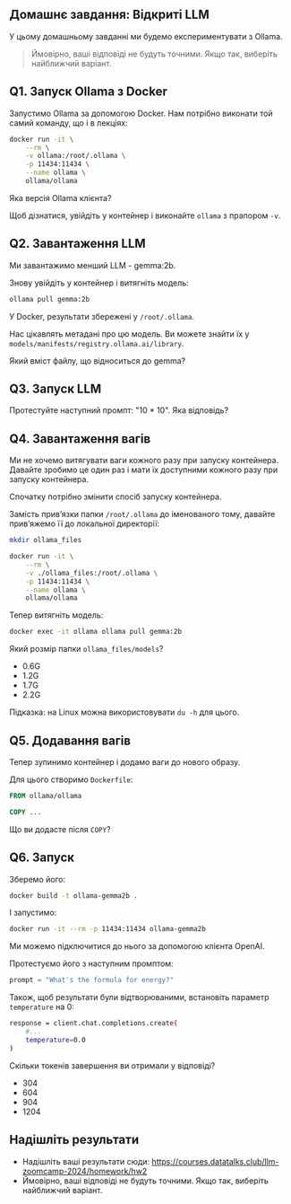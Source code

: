 ## Домашнє завдання: Відкриті LLM

У цьому домашньому завданні ми будемо експериментувати з Ollama.

> Ймовірно, ваші відповіді не будуть точними. Якщо так, виберіть найближчий варіант.

## Q1. Запуск Ollama з Docker

Запустимо Ollama за допомогою Docker. Нам потрібно виконати
той самий команду, що і в лекціях:

```bash
docker run -it \
    --rm \
    -v ollama:/root/.ollama \
    -p 11434:11434 \
    --name ollama \
    ollama/ollama
```

Яка версія Ollama клієнта?

Щоб дізнатися, увійдіть у контейнер і виконайте `ollama` з прапором `-v`.

## Q2. Завантаження LLM

Ми завантажимо менший LLM - gemma:2b.

Знову увійдіть у контейнер і витягніть модель:

```bash
ollama pull gemma:2b
```

У Docker, результати збережені у `/root/.ollama`.

Нас цікавлять метадані про цю модель. Ви можете знайти їх у `models/manifests/registry.ollama.ai/library`.

Який вміст файлу, що відноситься до gemma?

## Q3. Запуск LLM

Протестуйте наступний промпт: "10 * 10". Яка відповідь?

## Q4. Завантаження вагів

Ми не хочемо витягувати ваги кожного разу при запуску контейнера.
Давайте зробимо це один раз і мати їх доступними кожного разу при запуску контейнера.

Спочатку потрібно змінити спосіб запуску контейнера.

Замість прив’язки папки `/root/.ollama` до іменованого тому,
давайте прив’яжемо її до локальної директорії:

```bash
mkdir ollama_files

docker run -it \
    --rm \
    -v ./ollama_files:/root/.ollama \
    -p 11434:11434 \
    --name ollama \
    ollama/ollama
```

Тепер витягніть модель:

```bash
docker exec -it ollama ollama pull gemma:2b 
```

Який розмір папки `ollama_files/models`?

* 0.6G
* 1.2G
* 1.7G
* 2.2G

Підказка: на Linux можна використовувати `du -h` для цього.

## Q5. Додавання вагів

Тепер зупинимо контейнер і додамо ваги
до нового образу.

Для цього створимо `Dockerfile`:

```dockerfile
FROM ollama/ollama

COPY ...
```

Що ви додасте після `COPY`?

## Q6. Запуск

Зберемо його:

```bash
docker build -t ollama-gemma2b .
```

І запустимо:

```bash
docker run -it --rm -p 11434:11434 ollama-gemma2b
```

Ми можемо підключитися до нього за допомогою клієнта OpenAI.

Протестуємо його з наступним промптом:

```python
prompt = "What's the formula for energy?"
```

Також, щоб результати були відтворюваними, встановіть параметр `temperature` на 0:

```bash
response = client.chat.completions.create(
    #...
    temperature=0.0
)
```

Скільки токенів завершення ви отримали у відповіді?

* 304
* 604
* 904
* 1204

## Надішліть результати

* Надішліть ваші результати сюди: https://courses.datatalks.club/llm-zoomcamp-2024/homework/hw2
* Ймовірно, ваші відповіді не будуть точними. Якщо так, виберіть найближчий варіант.
